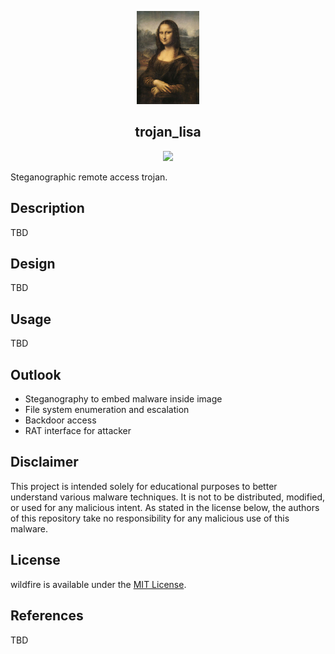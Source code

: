 <p align="center">
  <img src="https://github.com/mmore21/trojan_lisa/blob/master/img/mona_lisa.jpg" width="100" />
</p>

<h2 align="center">trojan_lisa</h2>

<p align="center">
  <a href="https://github.com/mmore21/trojan_lisa/blob/master/LICENSE" title="Last Commit"><img src="https://img.shields.io/github/license/mmore21/trojan_lisa"></a>
</p>

Steganographic remote access trojan.

## Description

TBD

## Design

TBD

## Usage

TBD

## Outlook

* Steganography to embed malware inside image
* File system enumeration and escalation
* Backdoor access
* RAT interface for attacker

## Disclaimer

This project is intended solely for educational purposes to better understand various malware techniques. It is not to be distributed, modified, or used for any malicious intent. As stated in the license below, the authors of this repository take no responsibility for any malicious use of this malware.

## License

wildfire is available under the [MIT License](https://github.com/mmore21/trojan_lisa/blob/master/LICENSE).

## References

TBD